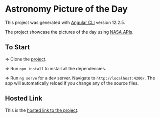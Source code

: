 # Astronomy Picture of the Day

This project was generated with [Angular CLI](https://github.com/angular/angular-cli) version 12.2.5.

The project showcase the pictures of the day using [NASA APIs](https://api.nasa.gov/).

## To Start

=> Clone the [project](https://github.com/lawaldare/picture-of-the-day.git).

=> Run `npm install` to install all the dependencies.

=> Run `ng serve` for a dev server. Navigate to `http://localhost:4200/`. The app will automatically reload if you change any of the source files.

## Hosted Link

This is the [hosted link to the project](https://pictures-of-the-day.netlify.app/).
